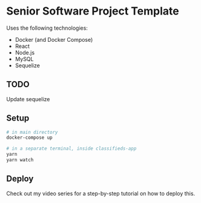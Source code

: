 # Senior Software Project Template

Uses the following technologies:

- Docker (and Docker Compose)
- React
- Node.js
- MySQL
- Sequelize

## TODO

Update sequelize

## Setup

```sh
# in main directory
docker-compose up

# in a separate terminal, inside classifieds-app
yarn
yarn watch
```

## Deploy

Check out my video series for a step-by-step tutorial on how to deploy this.
